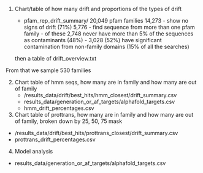 1. Chart/table of how many drift and proportions of the types of drift
    - pfam_rep_drift_summary/
    20,049 pfam families
    14,273 - show no signs of drift (71%)
    5,776 - find sequence from more than one pfam family
           - of these 2,748 never have more than 5% of the sequences as contaminants (48%)
           - 3,028 (52%) have significant contamination from non-family domains (15% of all the searches)

    then a table of drift_overview.txt

From that we sample 530 families

2. Chart table of hmm seqs, how many are in family and how many are out of family
    - /results_data/drift/best_hits/hmm_closest/drift_summary.csv 
    - results_data/generation_or_af_targets/alphafold_targets.csv
    - hmm_drift_percentages.csv
3. Chart table of prottrans, how many are in family and how many are out of family, broken down by 25, 50, 75 mask
- /results_data/drift/best_hits/prottrans_closest/drift_summary.csv
- prottrans_drift_percentages.csv


4. Model analysis
  - results_data/generation_or_af_targets/alphafold_targets.csv